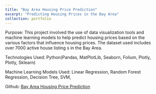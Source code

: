 ```yaml
---
title: "Bay Area Housing Price Prediction"
excerpt: "Predicting Housing Prices in the Bay Area"
collection: portfolio
---
```


Purpose: This project involved the use of data visualization tools and machine learning models to help predict housing prices based on the various factors that influence housing prices. The dataset used includes over 7000 active house listing s in the Bay Area. 

Technologies Used: Python(Pandas, MatPlotLib, Seaborn, Folium, Plotly, Plotly, Sklearn)

Machine Learning Models Used: Linear Regression, Random Forest Regression, Decision Tree, SVM, 

 Github: [Bay Area Housing Price Prediction](https://github.com/kellydang70/BayAreaHousing)

